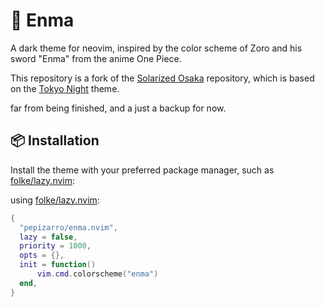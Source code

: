 
# 🎑 Enma 

A dark theme for neovim, inspired by the color scheme of Zoro and his sword "Enma" from the anime One Piece.

This repository is a fork of the [Solarized Osaka](https://github.com/craftzdog/solarized-osaka.nvim) repository, which is based on the [Tokyo Night](https://github.com/folke/tokyonight.nvim/tree/main) theme.

far from being finished, and a just a backup for now.


## 📦 Installation

Install the theme with your preferred package manager, such as
[folke/lazy.nvim](https://github.com/folke/lazy.nvim):

using [folke/lazy.nvim](https://github.com/folke/lazy.nvim):

```lua
{
  "pepizarro/enma.nvim",
  lazy = false,
  priority = 1000,
  opts = {},
  init = function()
      vim.cmd.colorscheme("enma")
  end,
}
```


